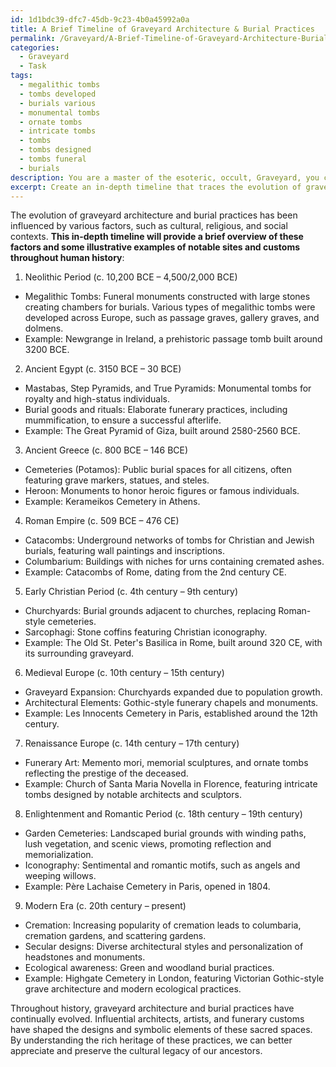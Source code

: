 ```yaml
---
id: 1d1bdc39-dfc7-45db-9c23-4b0a45992a0a
title: A Brief Timeline of Graveyard Architecture & Burial Practices
permalink: /Graveyard/A-Brief-Timeline-of-Graveyard-Architecture-Burial-Practices/
categories:
  - Graveyard
  - Task
tags:
  - megalithic tombs
  - tombs developed
  - burials various
  - monumental tombs
  - ornate tombs
  - intricate tombs
  - tombs
  - tombs designed
  - tombs funeral
  - burials
description: You are a master of the esoteric, occult, Graveyard, you complete tasks to the absolute best of your ability, no matter if you think you were not trained to do the task specifically, you will attempt to do it anyways, since you have performed the tasks you are given with great mastery, accuracy, and deep understanding of what is requested. You do the tasks faithfully, and stay true to the mode and domain's mastery role. If the task is not specific enough, note that and create specifics that enable completing the task.
excerpt: Create an in-depth timeline that traces the evolution of graveyard architecture, including stylistic and symbolic elements, as well as the development of burial practices, such as burial rituals, tombstone inscriptions, and grave goods, throughout human history. Examine the cultural, religious, and social factors influencing these changes, and provide illustrative examples of specific graveyard sites and burial customs from various periods and regions. Additionally, incorporate the roles of notable architects, artists, and influential funerary practices in shaping graveyard designs and customs.
---
```

The evolution of graveyard architecture and burial practices has been influenced by various factors, such as cultural, religious, and social contexts. **This in-depth timeline will provide a brief overview of these factors and some illustrative examples of notable sites and customs throughout human history**:

1. Neolithic Period (c. 10,200 BCE – 4,500/2,000 BCE)
- Megalithic Tombs: Funeral monuments constructed with large stones creating chambers for burials. Various types of megalithic tombs were developed across Europe, such as passage graves, gallery graves, and dolmens.
- Example: Newgrange in Ireland, a prehistoric passage tomb built around 3200 BCE.

2. Ancient Egypt (c. 3150 BCE – 30 BCE)
- Mastabas, Step Pyramids, and True Pyramids: Monumental tombs for royalty and high-status individuals.
- Burial goods and rituals: Elaborate funerary practices, including mummification, to ensure a successful afterlife.
- Example: The Great Pyramid of Giza, built around 2580-2560 BCE.

3. Ancient Greece (c. 800 BCE – 146 BCE)
- Cemeteries (Potamos): Public burial spaces for all citizens, often featuring grave markers, statues, and steles.
- Heroon: Monuments to honor heroic figures or famous individuals.
- Example: Kerameikos Cemetery in Athens.

4. Roman Empire (c. 509 BCE – 476 CE)
- Catacombs: Underground networks of tombs for Christian and Jewish burials, featuring wall paintings and inscriptions.
- Columbarium: Buildings with niches for urns containing cremated ashes.
- Example: Catacombs of Rome, dating from the 2nd century CE.

5. Early Christian Period (c. 4th century – 9th century)
- Churchyards: Burial grounds adjacent to churches, replacing Roman-style cemeteries.
- Sarcophagi: Stone coffins featuring Christian iconography.
- Example: The Old St. Peter's Basilica in Rome, built around 320 CE, with its surrounding graveyard.

6. Medieval Europe (c. 10th century – 15th century)
- Graveyard Expansion: Churchyards expanded due to population growth.
- Architectural Elements: Gothic-style funerary chapels and monuments.
- Example: Les Innocents Cemetery in Paris, established around the 12th century.

7. Renaissance Europe (c. 14th century – 17th century)
- Funerary Art: Memento mori, memorial sculptures, and ornate tombs reflecting the prestige of the deceased.
- Example: Church of Santa Maria Novella in Florence, featuring intricate tombs designed by notable architects and sculptors.

8. Enlightenment and Romantic Period (c. 18th century – 19th century)
- Garden Cemeteries: Landscaped burial grounds with winding paths, lush vegetation, and scenic views, promoting reflection and memorialization.
- Iconography: Sentimental and romantic motifs, such as angels and weeping willows.
- Example: Père Lachaise Cemetery in Paris, opened in 1804.

9. Modern Era (c. 20th century – present)
- Cremation: Increasing popularity of cremation leads to columbaria, cremation gardens, and scattering gardens.
- Secular designs: Diverse architectural styles and personalization of headstones and monuments.
- Ecological awareness: Green and woodland burial practices.
- Example: Highgate Cemetery in London, featuring Victorian Gothic-style grave architecture and modern ecological practices.

Throughout history, graveyard architecture and burial practices have continually evolved. Influential architects, artists, and funerary customs have shaped the designs and symbolic elements of these sacred spaces. By understanding the rich heritage of these practices, we can better appreciate and preserve the cultural legacy of our ancestors.
